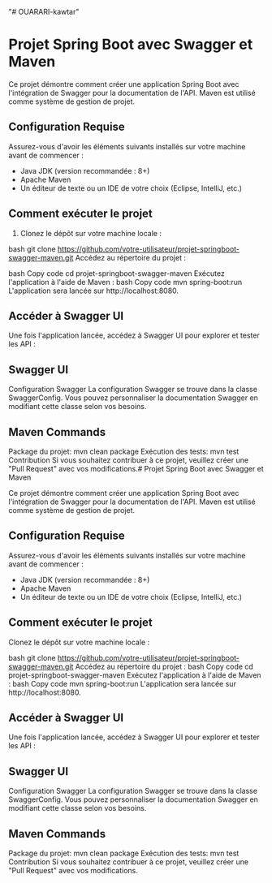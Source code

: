 "# OUARARI-kawtar" 
# Projet Spring Boot avec Swagger et Maven

Ce projet démontre comment créer une application Spring Boot avec l'intégration de Swagger pour la documentation de l'API. Maven est utilisé comme système de gestion de projet.

## Configuration Requise

Assurez-vous d'avoir les éléments suivants installés sur votre machine avant de commencer :

- Java JDK (version recommandée : 8+)
- Apache Maven
- Un éditeur de texte ou un IDE de votre choix (Eclipse, IntelliJ, etc.)

## Comment exécuter le projet

1. Clonez le dépôt sur votre machine locale :

bash
git clone https://github.com/votre-utilisateur/projet-springboot-swagger-maven.git
Accédez au répertoire du projet :

bash
Copy code
cd projet-springboot-swagger-maven
Exécutez l'application à l'aide de Maven :
bash
Copy code
mvn spring-boot:run
L'application sera lancée sur http://localhost:8080.

## Accéder à Swagger UI

Une fois l'application lancée, accédez à Swagger UI pour explorer et tester les API :

## Swagger UI

Configuration Swagger
La configuration Swagger se trouve dans la classe SwaggerConfig. Vous pouvez personnaliser la documentation Swagger en modifiant cette classe selon vos besoins.

## Maven Commands

Package du projet: mvn clean package
Exécution des tests: mvn test
Contribution
Si vous souhaitez contribuer à ce projet, veuillez créer une "Pull Request" avec vos modifications.# Projet Spring Boot avec Swagger et Maven

Ce projet démontre comment créer une application Spring Boot avec l'intégration de Swagger pour la documentation de l'API. Maven est utilisé comme système de gestion de projet.

## Configuration Requise

Assurez-vous d'avoir les éléments suivants installés sur votre machine avant de commencer :

- Java JDK (version recommandée : 8+)
- Apache Maven
- Un éditeur de texte ou un IDE de votre choix (Eclipse, IntelliJ, etc.)

## Comment exécuter le projet

Clonez le dépôt sur votre machine locale :

bash
git clone https://github.com/votre-utilisateur/projet-springboot-swagger-maven.git
Accédez au répertoire du projet :
bash
Copy code
cd projet-springboot-swagger-maven
Exécutez l'application à l'aide de Maven :
bash
Copy code
mvn spring-boot:run
L'application sera lancée sur http://localhost:8080.

## Accéder à Swagger UI

Une fois l'application lancée, accédez à Swagger UI pour explorer et tester les API :

## Swagger UI

Configuration Swagger
La configuration Swagger se trouve dans la classe SwaggerConfig. Vous pouvez personnaliser la documentation Swagger en modifiant cette classe selon vos besoins.

## Maven Commands
Package du projet: mvn clean package
Exécution des tests: mvn test
Contribution
Si vous souhaitez contribuer à ce projet, veuillez créer une "Pull Request" avec vos modifications.
